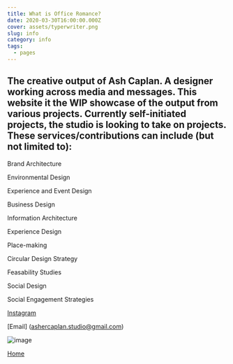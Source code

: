 ```yaml
---
title: What is Office Romance?
date: 2020-03-30T16:00:00.000Z
cover: assets/typerwriter.png
slug: info
category: info
tags:
  - pages
---
```

## The creative output of Ash Caplan. A designer working across media and messages. This website it the WIP showcase of the output from various projects. Currently self-initiated projects, the studio is looking to take on projects. These services/contributions can include (but not limited to):

Brand Architecture

Environmental Design

Experience and Event Design

Business Design

Information Architecture

Experience Design

Place-making

Circular Design Strategy

Feasability Studies

Social Design

Social Engagement Strategies

[Instagram](http://instagram.com/romanceoffice)

[Email] (ashercaplan.studio@gmail.com)

![image](assets/typerwriter.png)

[Home](https://romanceoffice.com)
